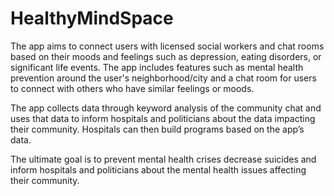 # HealthyMindSpace

The app aims to connect users with licensed social workers and chat rooms based on their moods and feelings such as depression, eating disorders, or significant life events. The app includes features such as mental health prevention around the user's neighborhood/city and a chat room for users to connect with others who have similar feelings or moods. 

The app collects data through keyword analysis of the community chat and uses that data to inform hospitals and politicians about the data impacting their community. Hospitals can then build programs based on the app’s data. 

The ultimate goal is to prevent mental health crises decrease suicides and inform hospitals and politicians about the mental health issues affecting their community.

